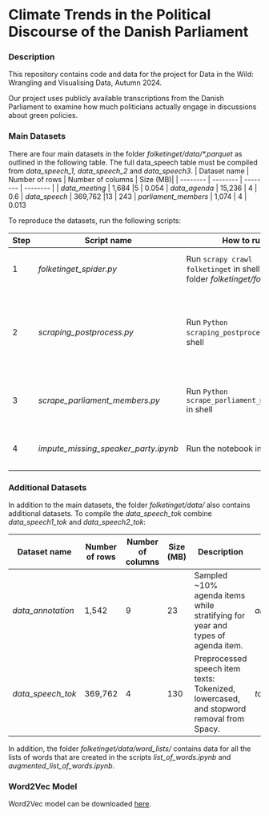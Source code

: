 #  Climate Trends in the Political Discourse of the Danish Parliament

### Description
This repository contains code and data for the project for Data in the Wild: Wrangling and Visualising Data, Autumn 2024. 

Our project uses publicly available transcriptions from the Danish Parliament to examine how much politicians actually engage in discussions about green policies. 


###  Main Datasets
There are four  main datasets in the folder *folketinget/data/\*.parquet* as outlined in the following table. The full data_speech table must be compiled from *data_speech_1, data_speech_2* and *data_speech3*.
| Dataset name | Number of rows | Number of columns | Size (MB)|
| -------- | -------- | -------- | -------- |
| *data_meeting* | 1,684 |5  | 0.054
| *data_agenda* | 15,236 | 4 | 0.6
| *data_speech* | 369,762 |13  | 243
| *parliament_members* | 1,074 | 4 | 0.013

To reproduce the datasets, run the following scripts:

| Step | Script name | How to run| Description| Output |
| -------- | -------- | -------- | -------- | -------- |
| 1| *folketinget_spider.py* |Run `scrapy crawl folketinget` in shell from the folder *folketinget/folketinget* |Scrapy spider that crawls parliament meetings. | **Raw** datasets *data_meeting*, *data_agenda*, and *data_speech*. 
| 2|*scraping_postprocess.py* |Run `Python scraping_postprocess.py` in shell| Performs a lot of cleaning, such as date-formatting, handling missing values, removing speech items where moderator is talking, etc. |  **Clean** datasets *data_meeting*, *data_agenda*, and *data_speech*
| 3|*scrape_parliament_members.py* |Run `Python scrape_parliament_members.py` in shell | Scrapes all parliament members and their political party from 2005 to 2023. | Dataset *parliament_members*
| 4| *impute_missing_speaker_party.ipynb* | Run the notebook in Python | Impute missing political party in the *data_speech* using *parliament_members*. | **Non-NA** dataset *data_speech* 

### Additional Datasets
In addition to the main datasets, the folder *folketinget/data/* also contains additional datasets. To compile the *data_speech_tok* combine *data_speech1_tok* and *data_speech2_tok*:

| Dataset name | Number of rows | Number of columns | Size (MB)| Description | Script |
| -------- | -------- | -------- | -------- | -------- | -------- |
| *data_annotation* | 1,542 |9  | 23 | Sampled ~10\% agenda items while stratifying for year and types of agenda item. | *annotation.ipynb*
| *data_speech_tok* | 369,762 |4  | 130 | Preprocessed speech item texts: Tokenized, lowercased, and stopword removal from Spacy. | *tokenize_speech_data.py*



In addition, the folder *folketinget/data/word_lists/* contains data for all the lists of words that are created in the scripts *list_of_words.ipynb* and *augmented_list_of_words.ipynb*. 

### Word2Vec Model
Word2Vec model can be downloaded [here](https://korpus.dsl.dk/resources/licences/dsl-open.html#en).